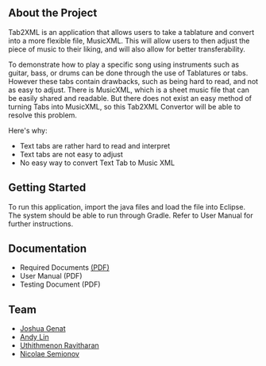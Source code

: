 ## About the Project 

Tab2XML is an application that allows users to take a tablature and convert into a more flexible file, MusicXML. This will allow users to then adjust the piece of music to their liking, and will also allow for better transferability. 

To demonstrate how to play a specific song using instruments such as guitar, bass, or drums can be done through the use of Tablatures or tabs. However these tabs contain drawbacks, such as being hard to read, and not as easy to adjust. There is MusicXML, which is a sheet music file that can be easily shared and readable. But there does not exist an easy method of turning Tabs into MusicXML, so this Tab2XML Convertor will be able to resolve this problem.

Here's why:
- Text tabs are rather hard to read and interpret
- Text tabs are not easy to adjust
- No easy way to convert Text Tab to Music XML 


## Getting Started 

To run this application, import the java files and load the file into Eclipse. The system should be able to run through Gradle. Refer to User Manual for further instructions.


## Documentation

- Required Documents <a href="Requirements Document.pdf">(PDF)</a>
- User Manual (PDF)
- Testing Document (PDF)


## Team

- [Joshua Genat](https://github.com/joshgenat)
- [Andy Lin](https://github.com/AndyLin-1)
- [Uthithmenon Ravitharan](https://github.com/Uthith18)
- [Nicolae Semionov](https://github.com/Nicolae-Semionov)

